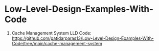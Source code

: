 # Low-Level-Design-Examples-With-Code

1. Cache Management System LLD Code: https://github.com/patidarparas13/Low-Level-Design-Examples-With-Code/tree/main/cache-management-system
